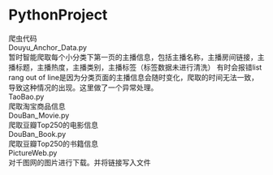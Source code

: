 # PythonProject
爬虫代码</br>
Douyu_Anchor_Data.py</br>
暂时智能爬取每个小分类下第一页的主播信息，包括主播名称，主播房间链接，主播标题，主播热度，主播类别，主播标签（标签数据未进行清洗）
有时会报错list rang out of line是因为分类页面的主播信息会随时变化，爬取的时间无法一致，导致这种情况的出现。这里做了一个异常处理。</br>
TaoBao.py</br>
爬取淘宝商品信息</br>
DouBan_Movie.py</br>
爬取豆瓣Top250的电影信息</br>
DouBan_Book.py</br>
爬取豆瓣Top250的书籍信息</br>
PictureWeb.py</br>
对千图网的图片进行下载。并将链接写入文件</br>
